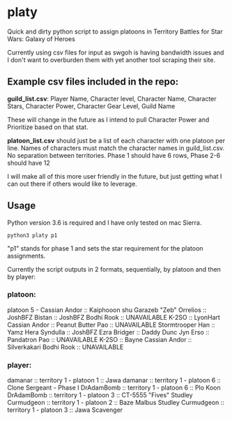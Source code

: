 # platy
Quick and dirty python script to assign platoons in Territory Battles for Star Wars: Galaxy of Heroes

Currently using csv files for input as swgoh is having bandwidth issues and I don't want to overburden them with yet another tool scraping their site.

## Example csv files included in the repo:
__guild_list.csv__:
Player Name, Character level, Character Name, Character Stars, Character Power, Character Gear Level, Guild Name

These will change in the future as I intend to pull Character Power and Prioritize based on that stat.

__platoon_list.csv__ should just be a list of each character with one platoon per line. Names of characters must match the character names in guild_list.csv. No separation between territories. Phase 1 should have 6 rows, Phase 2-6  should have 12

I will make all of this more user friendly in the future, but just getting what I can out there if others would like to leverage.

## Usage
Python version 3.6 is required and I have only tested on mac Sierra.

`python3 platy p1`

"p1" stands for phase 1 and sets the star requirement for the platoon assignments.

Currently the script outputs in 2 formats, sequentially, by platoon and then by player:

### platoon:
platoon  5 -
	 Cassian Andor ::  Kaiphooon shu
	 Garazeb &quot;Zeb&quot; Orrelios ::  JoshBFZ
	 Bistan ::  JoshBFZ
	 Bodhi Rook :: UNAVAILABLE
	 K-2SO ::  LyonHart
	 Cassian Andor ::  Peanut Butter
	 Pao :: UNAVAILABLE
	 Stormtrooper Han ::  Yamz
	 Hera Syndulla ::  JoshBFZ
	 Ezra Bridger ::  Daddy Dunc
	 Jyn Erso ::  Pandatron
	 Pao :: UNAVAILABLE
	 K-2SO ::  Bayne
	 Cassian Andor ::  Silverkakari
	 Bodhi Rook :: UNAVAILABLE

### player:
damanar :: territory 1 - platoon 1 :: Jawa
damanar :: territory 1 - platoon 6 :: Clone Sergeant - Phase I
DrAdamBomb :: territory 1 - platoon 6 :: Plo Koon
DrAdamBomb :: territory 1 - platoon 3 :: CT-5555 &quot;Fives&quot;
Studley Curmudgeon :: territory 1 - platoon 2 :: Baze Malbus
Studley Curmudgeon :: territory 1 - platoon 3 :: Jawa Scavenger
